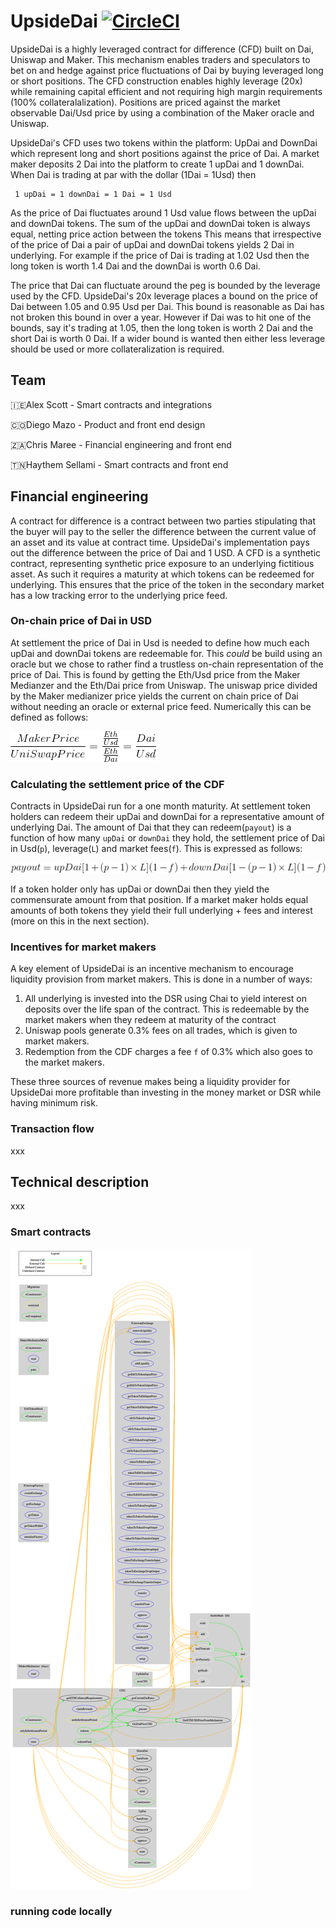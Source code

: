 # UpsideDai     [![CircleCI](https://circleci.com/gh/Daichotomy/UpSideDai/tree/master.svg?style=svg)](https://circleci.com/gh/Daichotomy/UpSideDai/tree/master)

UpsideDai is a highly leveraged contract for difference (CFD) built on Dai, Uniswap and Maker. This mechanism enables traders and speculators to bet on and hedge against price fluctuations of Dai by buying leveraged long or short positions. The CFD construction enables highly leverage (20x) while remaining capital efficient and not requiring high margin requirements (100% collateralalization). Positions are priced against the market observable Dai/Usd price by using a combination of the Maker oracle and Uniswap.

UpsideDai's CFD uses two tokens within the platform: UpDai and DownDai which represent long and short positions against the price of Dai. A market maker deposits 2 Dai into the platform to create 1 upDai and 1 downDai. When Dai is trading at par with the dollar (1Dai = 1Usd) then

```
 1 upDai = 1 downDai = 1 Dai = 1 Usd
```

As the price of Dai fluctuates around 1 Usd value flows between the upDai and downDai tokens. The sum of the upDai and downDai token is always equal, netting price action between the tokens This means that irrespective of the price of Dai a pair of upDai and downDai tokens yields 2 Dai in underlying. For example if the price of Dai is trading at 1.02 Usd then the long token is worth 1.4 Dai and the downDai is worth 0.6 Dai.

The price that Dai can fluctuate around the peg is bounded by the leverage used by the CFD. UpsideDai's 20x leverage places a bound on the price of Dai between 1.05 and 0.95 Usd per Dai. This bound is reasonable as Dai has not broken this bound in over a year. However if Dai was to hit one of the bounds, say it's trading at 1.05, then the long token is worth 2 Dai and the short Dai is worth 0 Dai. If a wider bound is wanted then either less leverage should be used or more collateralization is required.

## Team

🇮🇪Alex Scott - Smart contracts and integrations

🇨🇴Diego Mazo - Product and front end design

🇿🇦Chris Maree - Financial engineering and front end

🇹🇳Haythem Sellami - Smart contracts and front end

## Financial engineering

A contract for difference is a contract between two parties stipulating that the buyer will pay to the seller the difference between the current value of an asset and its value at contract time. UpsideDai's implementation pays out the difference between the price of Dai and 1 USD. A CFD is a synthetic contract, representing synthetic price exposure to an underlying fictitious asset. As such it requires a maturity at which tokens can be redeemed for underlying. This ensures that the price of the token in the secondary market has a low tracking error to the underlying price feed.

### On-chain price of Dai in USD

At settlement the price of Dai in Usd is needed to define how much each upDai and downDai tokens are redeemable for. This _could_ be build using an oracle but we chose to rather find a trustless on-chain representation of the price of Dai. This is found by getting the Eth/Usd price from the Maker Medianzer and the Eth/Dai price from Uniswap. The uniswap price divided by the Maker medianizer price yields the current on chain price of Dai without needing an oracle or external price feed. Numerically this can be defined as follows:

![](./Diagrams/PriceOfDai.gif)

### Calculating the settlement price of the CDF

Contracts in UpsideDai run for a one month maturity. At settlement token holders can redeem their upDai and downDai for a representative amount of underlying Dai. The amount of Dai that they can redeem(`payout`) is a function of how many `upDai` or `downDai` they hold, the settlement price of Dai in Usd(`p`), leverage(`L`) and market fees(`f`). This is expressed as follows:

![](./Diagrams/payout.gif)

If a token holder only has upDai or downDai then they yield the commensurate amount from that position. If a market maker holds equal amounts of both tokens they yield their full underlying + fees and interest (more on this in the next section).

### Incentives for market makers

A key element of UpsideDai is an incentive mechanism to encourage liquidity provision from market makers. This is done in a number of ways:

1. All underlying is invested into the DSR using Chai to yield interest on deposits over the life span of the contract. This is redeemable by the market makers when they redeem at maturity of the contract
2. Uniswap pools generate 0.3% fees on all trades, which is given to market makers.
3. Redemption from the CDF charges a fee `f` of 0.3% which also goes to the market makers.

These three sources of revenue makes being a liquidity provider for UpsideDai more profitable than investing in the money market or DSR while having minimum risk.

### Transaction flow

xxx

## Technical description

xxx

### Smart contracts

![](Diagrams/UpSideDai.png)

### running code locally
